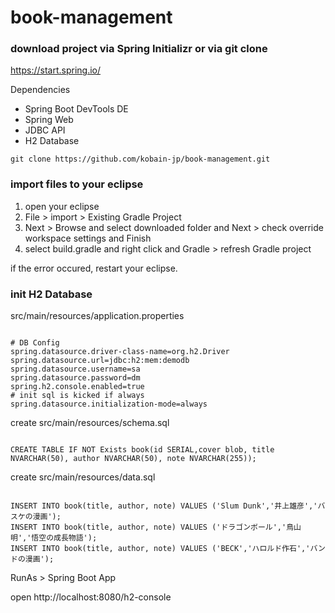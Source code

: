 # book-management

### download project via Spring Initializr or via git clone
https://start.spring.io/

Dependencies
- Spring Boot DevTools DE
- Spring Web
- JDBC API 
- H2 Database


`git clone https://github.com/kobain-jp/book-management.git`

### import files to your eclipse
1. open your eclipse
2. File > import > Existing Gradle Project 
3. Next > Browse and select downloaded folder and Next > check override workspace settings and Finish
4. select build.gradle and right click and Gradle > refresh Gradle project

if the error occured, restart your eclipse.

### init H2 Database

src/main/resources/application.properties

```

# DB Config
spring.datasource.driver-class-name=org.h2.Driver
spring.datasource.url=jdbc:h2:mem:demodb
spring.datasource.username=sa
spring.datasource.password=dm
spring.h2.console.enabled=true
# init sql is kicked if always
spring.datasource.initialization-mode=always

```

create src/main/resources/schema.sql

```

CREATE TABLE IF NOT Exists book(id SERIAL,cover blob, title NVARCHAR(50), author NVARCHAR(50), note NVARCHAR(255));

```

create src/main/resources/data.sql

```

INSERT INTO book(title, author, note) VALUES ('Slum Dunk','井上雄彦','バスケの漫画');
INSERT INTO book(title, author, note) VALUES ('ドラゴンボール','鳥山明','悟空の成長物語');
INSERT INTO book(title, author, note) VALUES ('BECK','ハロルド作石','バンドの漫画');

```

RunAs > Spring Boot App

open http://localhost:8080/h2-console















